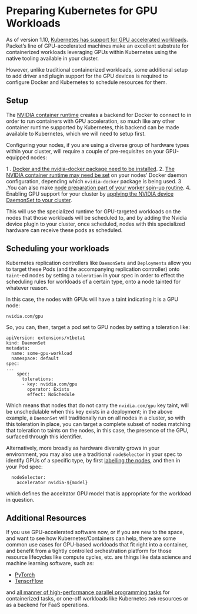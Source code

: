 <!-- <meta>
{
    "title": "Kubernetes for GPU Workloads",
    "description": "Learn how to leverage GPUs within Kubernetes using the native tooling available in your cluster.",
    "tag": ["Kubernetes", "Docker", "GPU"],
    "seo-title": "Preparing Kubernetes for GPU Workloads - Packet Technical Guides",
    "seo-description": "Preparing Kubernetes for GPU Workloads",
    "og-title": "Learn how to utilize GPUs within Kubernetes using the native tooling available in your cluster.",
    "og-description": "Learn how to utilize GPUs within Kubernetes using the native tooling available in your cluster."
}
</meta> -->


# Preparing Kubernetes for GPU Workloads

As of version 1.10, [Kubernetes has support for GPU accelerated workloads](https://kubernetes.io/docs/tasks/manage-gpus/scheduling-gpus/). Packet’s line of GPU-accelerated machines make an excellent substrate for containerized workloads leveraging GPUs within Kubernetes using the native tooling available in your cluster.

However, unlike traditional containerized workloads, some additional setup to add driver and plugin support for the GPU devices is required to configure Docker and Kubernetes to schedule resources for them.

## Setup

The [NVIDIA container runtime](https://developer.nvidia.com/nvidia-container-runtime) creates a backend for Docker to connect to in order to run containers with GPU acceleration, so much like any other container runtime supported by Kubernetes, this backend can be made available to Kubernetes, which we will need to setup first.

Configuring your nodes, if you are using a diverse group of hardware types within your cluster, will require a couple of pre-requisites on your GPU-equipped nodes:

1 . [Docker and the nvidia-docker package need to be installed](https://github.com/NVIDIA/nvidia-docker#quickstart).
2. [The NVIDIA container runtime may need be set](https://github.com/NVIDIA/k8s-device-plugin#preparing-your-gpu-nodes) on your nodes’ Docker daemon configuration, depending which `nvidia-docker` package is being used.
3 .You can also make [node preparation part of your worker spin-up routine](https://gist.github.com/derekmerck/7b109745f0d0e42c7ea75bb3536907cd).
4. Enabling GPU support for your cluster by [applying the NVIDIA device DaemonSet to your cluster](https://github.com/NVIDIA/k8s-device-plugin#enabling-gpu-support-in-kubernetes).

This will use the specialized runtime for GPU-targeted workloads on the nodes that those workloads will be scheduled to, and by adding the Nvidia device plugin to your cluster, once scheduled, nodes with this specialized hardware can receive these pods as scheduled.

## Scheduling your workloads

Kubernetes replication controllers like `DaemonSets` and `Deployments` allow you to target these Pods (and the accompanying replication controller) onto `taint`-ed nodes by setting a `toleration` in your spec in order to effect the scheduling rules for workloads of a certain type, onto a node tainted for whatever reason.

In this case, the nodes with GPUs will have a taint indicating it is a GPU node:

```
nvidia.com/gpu
```

So, you can, then, target a pod set to GPU nodes by setting a toleration like:

```
apiVersion: extensions/v1beta1
kind: DaemonSet
metadata:
  name: some-gpu-workload
  namespace: default
spec:
...
    spec:
      tolerations:
      - key: nvidia.com/gpu
        operator: Exists
        effect: NoSchedule
```

Which means that nodes that do not carry the `nvidia.com/gpu` key taint, will be unschedulable when this key exists in a deployment; in the above example, a `DaemonSet` will traditionally run on all nodes in a cluster, so with this toleration in place, you can target a complete subset of nodes matching that toleration to taints on the nodes, in this case, the presence of the GPU, surfaced through this identifier.

Alternatively, more broadly as hardware diversity grows in your environment, you may also use a traditional `nodeSelector` in your spec to identify GPUs of a specific type, by first [labelling the nodes](https://kubernetes.io/docs/tasks/configure-pod-container/assign-pods-nodes/), and then in your Pod spec:

```
  nodeSelector:
    accelerator nvidia-${model}
```

which defines the accelrator GPU model that is appropriate for the workload in question.

## Additional Resources

If you use GPU-accelerated software now, or if you are new to the space, and want to see how Kubernetes/Containers can help, there are some common use cases for GPU-based workloads that fit right into a container, and benefit from a tightly controlled orchestration platform for those resource lifecycles like compute cycles, etc. are things like data science and machine learning software, such as:

- [PyTorch](https://medium.com/dsnet/training-deep-neural-networks-on-a-gpu-with-pytorch-11079d89805)
- [TensorFlow](https://www.tensorflow.org/guide/gpu)

and [all manner of high-performance parallel programming tasks](https://developer.nvidia.com/udacity-cs344-intro-parallel-programming) for containerized tasks, or one-off workloads like Kubernetes `Job` resources or as a backend for FaaS operations.
